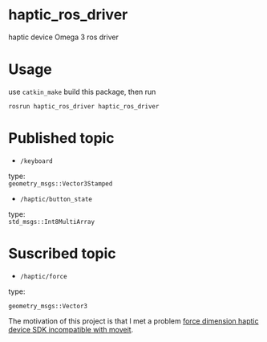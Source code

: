 # haptic_ros_driver
haptic device Omega 3 ros driver

# Usage
use `catkin_make` build this package, then run

```
rosrun haptic_ros_driver haptic_ros_driver
```

# Published topic
- `/keyboard`

type:  
`geometry_msgs::Vector3Stamped`

- `/haptic/button_state`

type:  
`std_msgs::Int8MultiArray`

# Suscribed topic

- `/haptic/force`

type:  

`geometry_msgs::Vector3`


The motivation of this project is that I met a problem [force dimension haptic device SDK incompatible with moveit](https://github.com/jacknlliu/moveit_unit_test/issues/1).
